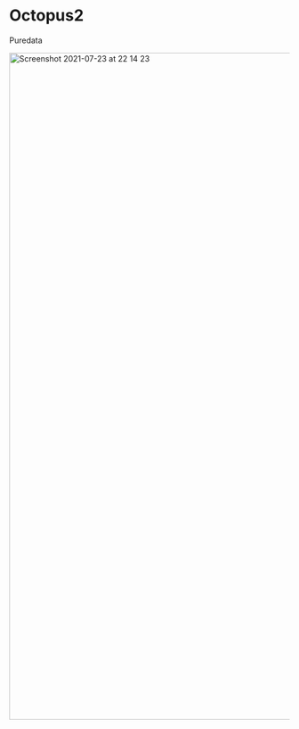 # Octopus2
Puredata

<img width="1196" alt="Screenshot 2021-07-23 at 22 14 23" src="https://user-images.githubusercontent.com/20823082/126836452-3c80bca4-7cac-4986-8b82-e62be0918802.png">

